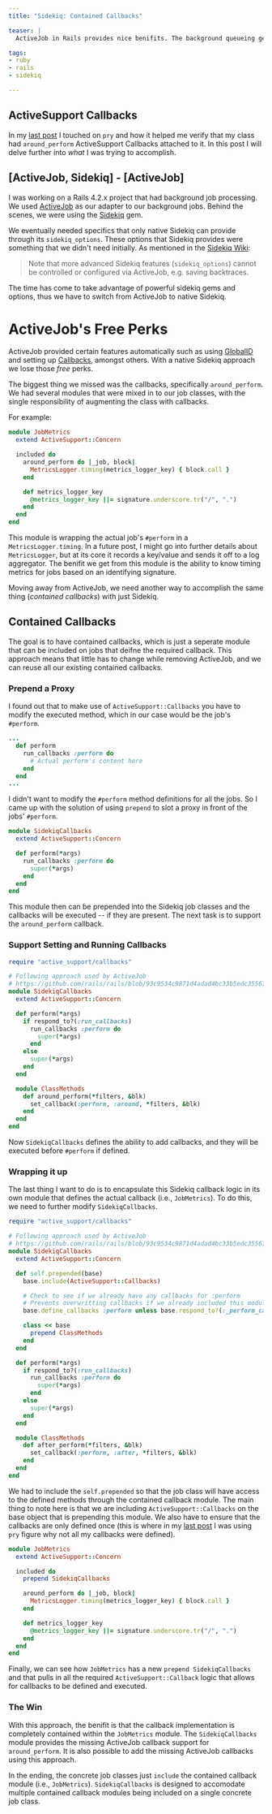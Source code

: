 ```yaml
---
title: "Sidekiq: Contained Callbacks"

teaser: |
  ActiveJob in Rails provides nice benifits. The background queueing gem Sidekiq allows for tailored options that you cannot use with ActiveJob. This post looks at a project's  transition from ActiveJob to Sidekiq, and how to fill the missing functionality of ActiveJob Callbacks. By the end, we come up with a way to contain the callback logic to their own modules without modifying the concrete jobs.

tags:
- ruby
- rails
- sidekiq

---
```


## ActiveSupport Callbacks
In my [last post](/lets-pry-into-ruby-objects/) I touched on `pry` and how it helped me verify that my class had `around_perform` ActiveSupport Callbacks attached to it. In this post I will delve further into _what_ I was trying to accomplish.

## [ActiveJob, Sidekiq] - [ActiveJob]
I was working on a Rails 4.2.x project that had background job processing. We used [ActiveJob](https://github.com/rails/rails/tree/4-2-stable/activejob) as our adapter to our background jobs. Behind the scenes, we were using the [Sidekiq](http://sidekiq.org/) gem.

We eventually needed specifics that only native Sidekiq can provide through its `sidekiq_options`. These options that Sidekiq provides were something that we didn't need initially. As mentioned in the [Sidekiq Wiki](https://github.com/mperham/sidekiq/wiki/Active-Job#active-job-introductio://github.com/mperham/sidekiq/wiki/Active-Job#active-job-introduction):

> Note that more advanced Sidekiq features (`sidekiq_options`) cannot be controlled or configured via ActiveJob, e.g. saving backtraces.

The time has come to take advantage of powerful sidekiq gems and options, thus we have to switch from ActiveJob to native Sidekiq.

# ActiveJob's Free Perks
ActiveJob provided certain features automatically such as using [GlobalID](http://guides.rubyonrails.org/active_job_basics.html#globalid) and setting up [Callbacks](http://guides.rubyonrails.org/active_job_basics.html#callbacks), amongst others. With a native Sidekiq approach we lose those _free_ perks.

The biggest thing we missed was the callbacks, specifically `around_perform`. We had several modules that were mixed in to our job classes, with the single responsibility of augmenting the class with callbacks.

For example:

```ruby
module JobMetrics
  extend ActiveSupport::Concern

  included do
    around_perform do |_job, block|
      MetricsLogger.timing(metrics_logger_key) { block.call }
    end

    def metrics_logger_key
      @metrics_logger_key ||= signature.underscore.tr("/", ".")
    end
  end
end
```

This module is wrapping the actual job's `#perform` in a `MetricsLogger.timing`. In a future post, I might go into further details about `MetricsLogger`, but at its core it records a key/value and sends it off to a log aggregator. The benifit we get from this module is the ability to know timing metrics for jobs based on an identifying signature.

Moving away from ActiveJob, we need another way to accomplish the same thing (_contained callbacks_) with just Sidekiq.

## Contained Callbacks
The goal is to have contained callbacks, which is just a seperate module that can be included on jobs that deifne the required callback. This approach means that little has to change while removing ActiveJob, and we can reuse all our existing contained callbacks.

### Prepend a Proxy
I found out that to make use of `ActiveSupport::Callbacks` you have to modify the executed method, which in our case would be the job's `#perform`.

```ruby
...
  def perform
    run_callbacks :perform do
      # Actual perform's content here
    end
  end
...

```

I didn't want to modify the `#perform` method definitions for all the jobs. So I came up with the solution of using `prepend` to slot a proxy in front of the jobs' `#perform`.

```ruby
module SidekiqCallbacks
  extend ActiveSupport::Concern

  def perform(*args)
    run_callbacks :perform do
      super(*args)
    end
  end
end
```

This module then can be prepended into the Sidekiq job classes and the callbacks will be executed -- if they are present. The next task is to support the `around_perform` callback.

### Support Setting and Running Callbacks
```ruby
require "active_support/callbacks"

# Following approach used by ActiveJob
# https://github.com/rails/rails/blob/93c9534c9871d4adad4bc33b5edc355672b59c61/activejob/lib/active_job/callbacks.rb
module SidekiqCallbacks
  extend ActiveSupport::Concern

  def perform(*args)
    if respond_to?(:run_callbacks)
      run_callbacks :perform do
        super(*args)
      end
    else
      super(*args)
    end
  end

  module ClassMethods
    def around_perform(*filters, &blk)
      set_callback(:perform, :around, *filters, &blk)
    end
  end
end
```

Now `SidekiqCallbacks` defines the ability to add callbacks, and they will be executed before `#perform` if defined.

### Wrapping it up

The last thing I want to do is to encapsulate this Sidekiq callback logic in its own module that defines the actual callback (i.e., `JobMetrics`). To do this, we need to further modify `SidekiqCallbacks`.

```ruby
require "active_support/callbacks"

# Following approach used by ActiveJob
# https://github.com/rails/rails/blob/93c9534c9871d4adad4bc33b5edc355672b59c61/activejob/lib/active_job/callbacks.rb
module SidekiqCallbacks
  extend ActiveSupport::Concern

  def self.prepended(base)
    base.include(ActiveSupport::Callbacks)

    # Check to see if we already have any callbacks for :perform
    # Prevents overwritting callbacks if we already included this module (and defined callbacks)
    base.define_callbacks :perform unless base.respond_to?(:_perform_callbacks) && base._perform_callbacks.present?

    class << base
      prepend ClassMethods
    end
  end

  def perform(*args)
    if respond_to?(:run_callbacks)
      run_callbacks :perform do
        super(*args)
      end
    else
      super(*args)
    end
  end

  module ClassMethods
    def after_perform(*filters, &blk)
      set_callback(:perform, :after, *filters, &blk)
    end
  end
end
```

We had to include the `self.prepended` so that the job class will have access to the defined methods through the contained callback module. The main thing to note here is that we are including `ActiveSupport::Callbacks` on the base object that is prepending this module. We also have to ensure that the callbacks are only defined once (this is where in my [last post](/lets-pry-into-ruby-objects/) I was using `pry` figure why not all my callbacks were defined).

```ruby
module JobMetrics
  extend ActiveSupport::Concern

  included do
    prepend SidekiqCallbacks

    around_perform do |_job, block|
      MetricsLogger.timing(metrics_logger_key) { block.call }
    end

    def metrics_logger_key
      @metrics_logger_key ||= signature.underscore.tr("/", ".")
    end
  end
end
```

Finally, we can see how `JobMetrics` has a new `prepend SidekiqCallbacks` and that pulls in all the required `ActiveSupport::Callback` logic that allows for callbacks to be defined and executed.

### The Win
With this approach, the benifit is that the callback implementation is completely contained within the `JobMetrics` module. The `SidekiqCallbacks` module provides the missing ActiveJob callback support for `around_perform`. It is also possible to add the missing ActiveJob callbacks using this approach.

In the ending, the concrete job classes just `include` the contained callback module (i.e., `JobMetrics`). `SidekiqCallbacks` is designed to accomodate multiple contained callback modules being included on a single concrete job class.
